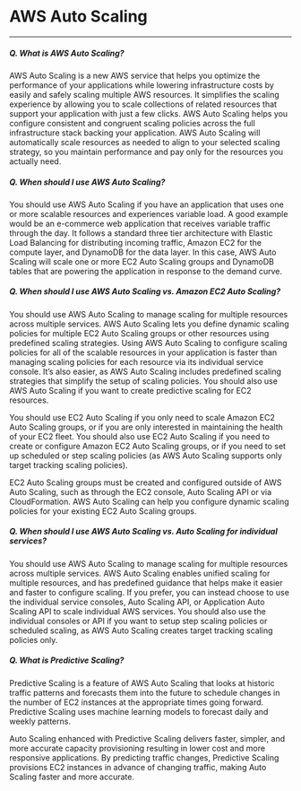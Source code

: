# AWS Auto Scaling
---

##### Q. What is AWS Auto Scaling?
AWS Auto Scaling is a new AWS service that helps you optimize the performance of your applications while lowering infrastructure costs by easily and safely scaling multiple AWS resources. It simplifies the scaling experience by allowing you to scale collections of related resources that support your application with just a few clicks. AWS Auto Scaling helps you configure consistent and congruent scaling policies across the full infrastructure stack backing your application. AWS Auto Scaling will automatically scale resources as needed to align to your selected scaling strategy, so you maintain performance and pay only for the resources you actually need.

##### Q. When should I use AWS Auto Scaling?

You should use AWS Auto Scaling if you have an application that uses one or more scalable resources and experiences variable load. A good example would be an e-commerce web application that receives variable traffic through the day. It follows a standard three tier architecture with Elastic Load Balancing for distributing incoming traffic, Amazon EC2 for the compute layer, and DynamoDB for the data layer. In this case, AWS Auto Scaling will scale one or more EC2 Auto Scaling groups and DynamoDB tables that are powering the application in response to the demand curve.


##### Q. When should I use AWS Auto Scaling vs. Amazon EC2 Auto Scaling?

You should use AWS Auto Scaling to manage scaling for multiple resources across multiple services. AWS Auto Scaling lets you define dynamic scaling policies for multiple EC2 Auto Scaling groups or other resources using predefined scaling strategies. Using AWS Auto Scaling to configure scaling policies for all of the scalable resources in your application is faster than managing scaling policies for each resource via its individual service console. It’s also easier, as AWS Auto Scaling includes predefined scaling strategies that simplify the setup of scaling policies. You should also use AWS Auto Scaling if you want to create predictive scaling for EC2 resources.

You should use EC2 Auto Scaling if you only need to scale Amazon EC2 Auto Scaling groups, or if you are only interested in maintaining the health of your EC2 fleet. You should also use EC2 Auto Scaling if you need to create or configure Amazon EC2 Auto Scaling groups, or if you need to set up scheduled or step scaling policies (as AWS Auto Scaling supports only target tracking scaling policies).

EC2 Auto Scaling groups must be created and configured outside of AWS Auto Scaling, such as through the EC2 console, Auto Scaling API or via CloudFormation. AWS Auto Scaling can help you configure dynamic scaling policies for your existing EC2 Auto Scaling groups.


##### Q. When should I use AWS Auto Scaling vs. Auto Scaling for individual services?

You should use AWS Auto Scaling to manage scaling for multiple resources across multiple services. AWS Auto Scaling enables unified scaling for multiple resources, and has predefined guidance that helps make it easier and faster to configure scaling. If you prefer, you can instead choose to use the individual service consoles, Auto Scaling API, or Application Auto Scaling API to scale individual AWS services. You should also use the individual consoles or API if you want to setup step scaling policies or scheduled scaling, as AWS Auto Scaling creates target tracking scaling policies only. 


##### Q. What is Predictive Scaling?

Predictive Scaling is a feature of AWS Auto Scaling that looks at historic traffic patterns and forecasts them into the future to schedule changes in the number of EC2 instances at the appropriate times going forward. Predictive Scaling uses machine learning models to forecast daily and weekly patterns.

Auto Scaling enhanced with Predictive Scaling delivers faster, simpler, and more accurate capacity provisioning resulting in lower cost and more responsive applications. By predicting traffic changes, Predictive Scaling provisions EC2 instances in advance of changing traffic, making Auto Scaling faster and more accurate. 